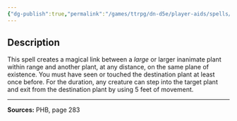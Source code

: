 ```yaml
---
{"dg-publish":true,"permalink":"/games/ttrpg/dn-d5e/player-aids/spells/level-6/transport-via-plants/","tags":["ttrpg/dnd/5e","verbal","somatic","spell"],"noteIcon":""}
---
```



## Description
This spell creates a magical link between a *large* or larger inanimate plant within range and another plant, at any distance, on the same plane of existence.
You must have seen or touched the destination plant at least once before.
For the duration, any creature can step into the target plant and exit from the destination plant by using 5 feet of movement.

---

**Sources:** PHB, page 283
